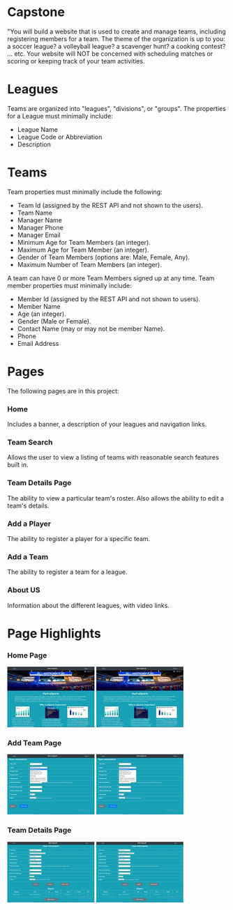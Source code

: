 # Capstone

"You will build a website that is used to create and manage teams, including registering members for a team. The theme of the organization is up to you: a soccer league? a volleyball league? a scavenger hunt? a cooking contest? ... etc. Your website will NOT be concerned with scheduling matches or scoring or keeping track of your team activities.


# Leagues

Teams are organized into "leagues", "divisions", or "groups". The properties for a League must minimally include:

 - League Name
 - League Code or Abbreviation
 - Description

# Teams
Team properties must minimally include the following:

 - Team Id (assigned by the REST API and not shown to the users).
 - Team Name
 - Manager Name
 - Manager Phone
 - Manager Email
 - Minimum Age for Team Members (an integer).
 - Maximum Age for Team Member (an integer).
 - Gender of Team Members (options are: Male, Female, Any).
 - Maximum Number of Team Members (an integer).
 
 A team can have 0 or more Team Members signed up at any time. Team member properties must minimally include: 
 
 - Member Id (assigned by the REST API and not shown to users).
 - Member Name
 - Age (an integer).
 - Gender (Male or Female).
 - Contact Name (may or may not be member Name).
 - Phone
 - Email Address

# Pages
The following pages are in this project:

### Home
Includes a banner, a description of your leagues and navigation links.
### Team Search
Allows the user to view a listing of teams with reasonable search features built in.
### Team Details Page
The ability to view a particular team's roster.
Also allows the ability to edit a team's details.
### Add a Player
The ability to register a player for a specific team.
### Add a Team
The ability to register a team for a league.
### About US
Information about the different leagues, with video links.


# Page Highlights
### Home Page
![HomePage](public/images/homepage.jpg?raw=true "Home Page")
![Service](public/images/homepage.jpg?raw=true "Service Page")

### Add Team Page
![Add Team](public/images/addTeam.jpg?raw=true "Add Team Page")
![Service](public/images/addTeam.jpg?raw=true "Service Page")

### Team Details Page
![Team Details](public/images/teamdetails.jpg?raw=true "Team Details Page")
![Service](public/images/teamdetails.jpg?raw=true "Service Page")